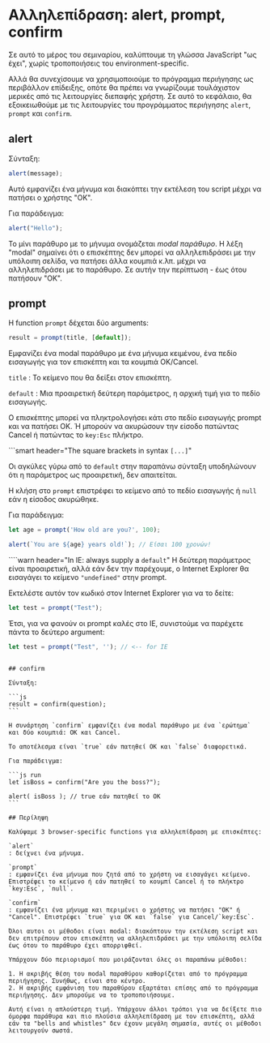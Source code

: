 # Αλληλεπίδραση: alert, prompt, confirm

Σε αυτό το μέρος του σεμιναρίου, καλύπτουμε τη γλώσσα JavaScript "ως έχει", χωρίς τροποποιήσεις του environment-specific.

Αλλά θα συνεχίσουμε να χρησιμοποιούμε το πρόγραμμα περιήγησης ως περιβάλλον επίδειξης, οπότε θα πρέπει να γνωρίζουμε τουλάχιστον μερικές από τις λειτουργίες διεπαφής χρήστη. Σε αυτό το κεφάλαιο, θα εξοικειωθούμε με τις λειτουργίες του προγράμματος περιήγησης `alert`, `prompt` και `confirm`.


## alert

Σύνταξη:

```js
alert(message);
```

Αυτό εμφανίζει ένα μήνυμα και διακόπτει την εκτέλεση του script μέχρι να πατήσει ο χρήστης "OK".


Για παράδειγμα:

```js run
alert("Hello");
```

Το μίνι παράθυρο με το μήνυμα ονομάζεται *modal παράθυρο*. Η λέξη "modal" σημαίνει ότι ο επισκέπτης δεν μπορεί να αλληλεπιδράσει με την υπόλοιπη σελίδα, να πατήσει άλλα κουμπιά κ.λπ. μέχρι να αλληλεπιδράσει με το παράθυρο. Σε αυτήν την περίπτωση - έως ότου πατήσουν "OK".

## prompt

Η function `prompt` δέχεται δύο arguments:

```js no-beautify
result = prompt(title, [default]);
```

Εμφανίζει ένα modal παράθυρο με ένα μήνυμα κειμένου, ένα πεδίο εισαγωγής για τον επισκέπτη και τα κουμπιά OK/Cancel.

`title`
: Το κείμενο που θα δείξει στον επισκέπτη.

`default`
: Μια προαιρετική δεύτερη παράμετρος, η αρχική τιμή για το πεδίο εισαγωγής.


Ο επισκέπτης μπορεί να πληκτρολογήσει κάτι στο πεδίο εισαγωγής prompt και να πατήσει OK. Ή μπορούν να ακυρώσουν την είσοδο πατώντας Cancel ή πατώντας το `key:Esc` πλήκτρο.

```smart header="The square brackets in syntax `[...]`"

Οι αγκύλες γύρω από το `default` στην παραπάνω σύνταξη υποδηλώνουν ότι η παράμετρος ως προαιρετική, δεν απαιτείται.

Η κλήση στο `prompt` επιστρέφει το κείμενο από το πεδίο εισαγωγής ή `null` εάν η είσοδος ακυρώθηκε.

Για παράδειγμα:

```js run
let age = prompt('How old are you?', 100);

alert(`You are ${age} years old!`); // Είσαι 100 χρονών!
```

````warn header="In IE: always supply a `default`"
Η δεύτερη παράμετρος είναι προαιρετική, αλλά εάν δεν την παρέχουμε, ο Internet Explorer θα εισαγάγει το κείμενο `"undefined"` στην prompt.

Εκτελέστε αυτόν τον κωδικό στον Internet Explorer για να το δείτε:

```js run
let test = prompt("Test");
```

Έτσι, για να φανούν οι prompt καλές στο IE, συνιστούμε να παρέχετε πάντα το δεύτερο argument:

```js run
let test = prompt("Test", ''); // <-- for IE
```
````

## confirm

Σύνταξη:

```js
result = confirm(question);
```

Η συνάρτηση `confirm` εμφανίζει ένα modal παράθυρο με ένα `ερώτημα` και δύο κουμπιά: ΟΚ και Cancel.

Το αποτέλεσμα είναι `true` εάν πατηθεί OK και `false` διαφορετικά.

Για παράδειγμα:

```js run
let isBoss = confirm("Are you the boss?");

alert( isBoss ); // true εάν πατηθεί το ΟΚ
```

## Περίληψη

Καλύψαμε 3 browser-specific functions για αλληλεπίδραση με επισκέπτες:

`alert`
: δείχνει ένα μήνυμα.

`prompt`
: εμφανίζει ένα μήνυμα που ζητά από το χρήστη να εισαγάγει κείμενο. Επιστρέφει το κείμενο ή εάν πατηθεί το κουμπί Cancel ή το πλήκτρο `key:Esc`, `null`.

`confirm`
: εμφανίζει ένα μήνυμα και περιμένει ο χρήστης να πατήσει "OK" ή "Cancel". Επιστρέφει `true` για OK και `false` για Cancel/`key:Esc`.

Όλοι αυτοι οι μέθοδοι είναι modal: διακόπτουν την εκτέλεση script και δεν επιτρέπουν στον επισκέπτη να αλληλεπιδράσει με την υπόλοιπη σελίδα έως ότου το παράθυρο έχει απορριφθεί.

Υπάρχουν δύο περιορισμοί που μοιράζονται όλες οι παραπάνω μέθοδοι:

1. Η ακριβής θέση του modal παραθύρου καθορίζεται από το πρόγραμμα περιήγησης. Συνήθως, είναι στο κέντρο.
2. Η ακριβής εμφάνιση του παραθύρου εξαρτάται επίσης από το πρόγραμμα περιήγησης. Δεν μπορούμε να το τροποποιήσουμε.

Αυτή είναι η απλούστερη τιμή. Υπάρχουν άλλοι τρόποι για να δείξετε πιο όμορφα παράθυρα και πιο πλούσια αλληλεπίδραση με τον επισκέπτη, αλλά εάν τα "bells and whistles" δεν έχουν μεγάλη σημασία, αυτές οι μέθοδοι λειτουργούν σωστά.
